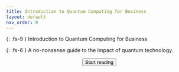 ```yaml
---
title: Introduction to Quantum Computing for Business
layout: default
nav_order: 0
---
```


{: .fs-9 }
Introduction to Quantum Computing for Business

{: .fs-6 }
A no-nonsense guide to the impact of quantum technology.


<center>
<a href="/part1/chapter_1"><button class="btn fs-6">Start reading</button></a>
</center>



